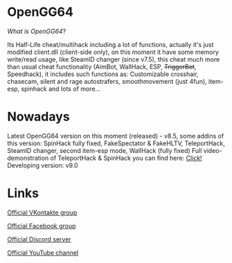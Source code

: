 # OpenGG64
*What is* _OpenGG64_?

  Its Half-Life cheat/multihack including a lot of functions, actually it's just modified client.dll (client-side only), on this moment it have some memory write/read usage, like SteamID changer (since v7.5), this cheat much more than usual cheat functionality (AimBot, WallHack, ESP, ~~TriggerBot~~, Speedhack), it includes such functions as: Customizable crosshair, chasecam, silent and rage autostrafers, smoothmovement (just 4fun), item-esp, spinhack and lots of more...
  
# Nowadays
  Latest OpenGG64 version on this moment (released) - v8.5, some addins of this version:
    SpinHack fully fixed, FakeSpectator & FakeHLTV, TeleportHack, SteamID changer, second item-esp mode, WallHack (fully fixed)
  Full video-demonstration of TeleportHack & SpinHack you can find here: [Click!](https://www.youtube.com/watch?v=2ROn7cYppiU)
  Developing version: v9.0
  
# Links
  [Official VKontakte group](https://vk.com/opengg64)
  
  [Official Facebook group](https://www.facebook.com/groups/opengg64)
  
  [Official Discord server](https://discord.gg/HwtRknD)
  
  [Official YouTube channel](https://www.youtube.com/channel/UCVjCzkHhnOwy3fA5mFp9dbw)
